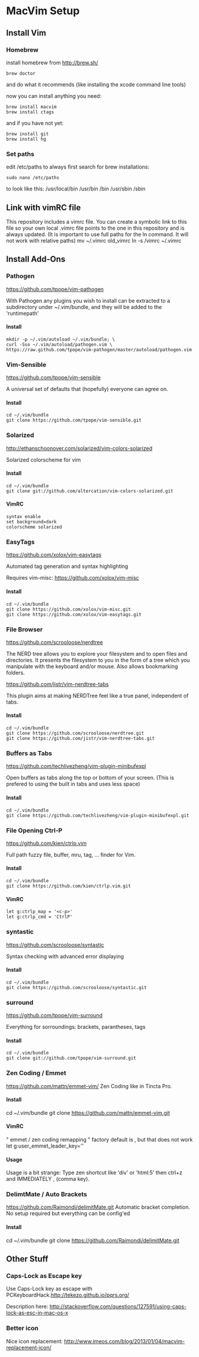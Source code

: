 # MacVim Setup


## Install Vim

### Homebrew 
install homebrew from http://brew.sh/

    brew doctor
and do what it recommends (like installing the xcode command line tools)

now you can install anything you need:

    brew install macvim
    brew install ctags
    
and if you have not yet:
    
    brew install git
    brew install hg

### Set paths
edit /etc/paths to always first search for brew installations:
    
    sudo nano /etc/paths

to look like this:
    /usr/local/bin
    /usr/bin
    /bin
    /usr/sbin
    /sbin


## Link with vimRC file
This repository includes a vimrc file. You can create a symbolic link to this file so your own local .vimrc file points to the one in this repository and is always updated. (It is important to use full paths for the ln command. It will not work with relative paths)
    mv ~/.vimrc old_vimrc
    ln -s <absolute path to this repo>/vimrc ~/.vimrc 


## Install Add-Ons

### Pathogen
https://github.com/tpope/vim-pathogen

With Pathogen any plugins you wish to install can be extracted to a subdirectory under ~/.vim/bundle, and they will be added to the 'runtimepath'

#### Install
    mkdir -p ~/.vim/autoload ~/.vim/bundle; \
    curl -Sso ~/.vim/autoload/pathogen.vim \
    https://raw.github.com/tpope/vim-pathogen/master/autoload/pathogen.vim







### Vim-Sensible
https://github.com/tpope/vim-sensible

A universal set of defaults that (hopefully) everyone can agree on.

#### Install
    cd ~/.vim/bundle
    git clone https://github.com/tpope/vim-sensible.git







### Solarized
http://ethanschoonover.com/solarized/vim-colors-solarized

Solarized colorscheme for vim

#### Install
    cd ~/.vim/bundle
    git clone git://github.com/altercation/vim-colors-solarized.git

#### VimRC
    syntax enable
    set background=dark
    colorscheme solarized





### EasyTags
https://github.com/xolox/vim-easytags

Automated tag generation and syntax highlighting

Requires vim-misc:
https://github.com/xolox/vim-misc

#### Install
    cd ~/.vim/bundle
    git clone https://github.com/xolox/vim-misc.git
    git clone https://github.com/xolox/vim-easytags.git





### File Browser
https://github.com/scrooloose/nerdtree

The NERD tree allows you to explore your filesystem and to open files and directories. It presents the filesystem to you in the form of a tree which you manipulate with the keyboard and/or mouse. Also allows bookmarking folders. 

https://github.com/jistr/vim-nerdtree-tabs

This plugin aims at making NERDTree feel like a true panel, independent of tabs.

#### Install
    cd ~/.vim/bundle
    git clone https://github.com/scrooloose/nerdtree.git
    git clone https://github.com/jistr/vim-nerdtree-tabs.git






### Buffers as Tabs
https://github.com/techlivezheng/vim-plugin-minibufexpl

Open buffers as tabs along the top or bottom of your screen. (This is prefered to using the built in tabs and uses less space)

#### Install
    cd ~/.vim/bundle
    git clone https://github.com/techlivezheng/vim-plugin-minibufexpl.git






### File Opening Ctrl-P
https://github.com/kien/ctrlp.vim

Full path fuzzy file, buffer, mru, tag, ... finder for Vim.

#### Install
    cd ~/.vim/bundle
    git clone https://github.com/kien/ctrlp.vim.git

#### VimRC
    let g:ctrlp_map = '<c-p>'
    let g:ctrlp_cmd = 'CtrlP'







###  syntastic
https://github.com/scrooloose/syntastic

Syntax checking with advanced error displaying

#### Install
    cd ~/.vim/bundle
    git clone https://github.com/scrooloose/syntastic.git







### surround
https://github.com/tpope/vim-surround

Everything for sorroundings: brackets, parantheses, tags

#### Install
    cd ~/.vim/bundle
    git clone git://github.com/tpope/vim-surround.git




### Zen Coding / Emmet
https://github.com/mattn/emmet-vim/
Zen Coding like in Tincta Pro.

#### Install
cd ~/.vim/bundle
git clone https://github.com/mattn/emmet-vim.git

#### VimRC
" emmet / zen coding remapping
" factory default is <C-Y>, but that does not work
let g:user_emmet_leader_key='<C-Z>'

#### Usage
Usage is a bit strange:
Type zen shortcut like 'div' or 'html:5' then ctrl+z and IMMEDIATELY , (comma key).



### DelimtMate / Auto Brackets
https://github.com/Raimondi/delimitMate.git
Automatic bracket completion. No setup required but everything can be config'ed

#### Install
cd ~/.vim/bundle
git clone https://github.com/Raimondi/delimitMate.git



## Other Stuff

### Caps-Lock as Escape key
Use Caps-Lock key as escape with PCKeyboardHack.http://tekezo.github.io/pqrs.org/

Description here: http://stackoverflow.com/questions/127591/using-caps-lock-as-esc-in-mac-os-x


### Better icon

Nice icon replacement: http://www.imeos.com/blog/2013/01/04/macvim-replacement-icon/



